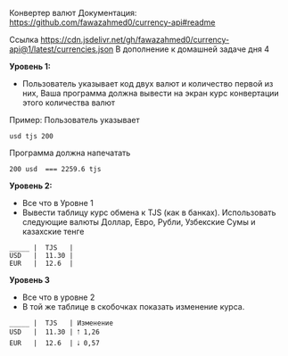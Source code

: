 Конвертер валют
Документация: https://github.com/fawazahmed0/currency-api#readme

Ссылка https://cdn.jsdelivr.net/gh/fawazahmed0/currency-api@1/latest/currencies.json
В дополнение к домашней задаче дня 4

**Уровень 1:**
* Пользователь указывает код двух валют и количество первой из них, Ваша программа должна вывести на экран курс конвертации этого количества валют

Пример:
Пользователь указывает 
```
usd tjs 200
```

Программа должна напечатать 

```
200 usd  === 2259.6 tjs
```

**Уровень 2:**
* Все что в Уровне 1 
* Вывести таблицу курс обмена к TJS (как в банках). Использовать следующие валюты
Доллар, Евро, Рубли, Узбекские Сумы и казахские тенге
```
_____ |  TJS   |    
USD   |  11.30 |
EUR   |  12.6  |
```


**Уровень 3**
* Все что в уровне 2
* В той же таблице в скобочках показать изменение курса.

```
_____ |  TJS   | Изменение  
USD   |  11.30 | 🠑 1,26
EUR   |  12.6  | 🠓 0,57
```